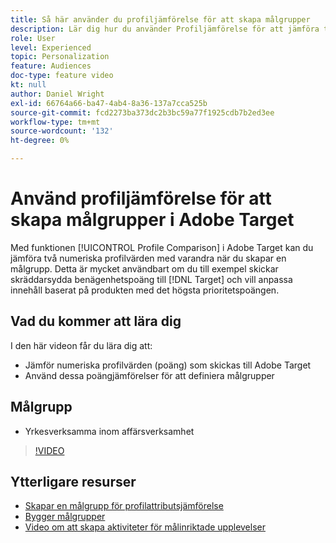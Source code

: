 ```yaml
---
title: Så här använder du profiljämförelse för att skapa målgrupper
description: Lär dig hur du använder Profiljämförelse för att jämföra två numeriska profilvärden med varandra när du skapar en målgrupp.
role: User
level: Experienced
topic: Personalization
feature: Audiences
doc-type: feature video
kt: null
author: Daniel Wright
exl-id: 66764a66-ba47-4ab4-8a36-137a7cca525b
source-git-commit: fcd2273ba373dc2b3bc59a77f1925cdb7b2ed3ee
workflow-type: tm+mt
source-wordcount: '132'
ht-degree: 0%

---
```


# Använd profiljämförelse för att skapa målgrupper i Adobe Target

Med funktionen [!UICONTROL Profile Comparison] i Adobe Target kan du jämföra två numeriska profilvärden med varandra när du skapar en målgrupp. Detta är mycket användbart om du till exempel skickar skräddarsydda benägenhetspoäng till [!DNL Target] och vill anpassa innehåll baserat på produkten med det högsta prioritetspoängen.

## Vad du kommer att lära dig

I den här videon får du lära dig att:

* Jämför numeriska profilvärden (poäng) som skickas till Adobe Target
* Använd dessa poängjämförelser för att definiera målgrupper

## Målgrupp

* Yrkesverksamma inom affärsverksamhet

>[!VIDEO](https://video.tv.adobe.com/v/23218/?quality=12)

## Ytterligare resurser

* [Skapar en målgrupp för profilattributsjämförelse](https://experienceleague.adobe.com/docs/target/using/audiences/create-audiences/creating-a-profile-attribute-comparison-audience.html?lang=sv-SE)
* [Bygger målgrupper](https://experienceleague.adobe.com/docs/target/using/audiences/create-audiences/create-audience.html?lang=sv-SE)
* [Video om att skapa aktiviteter för målinriktade upplevelser](../activities/create-experience-targeting-activities.md)
